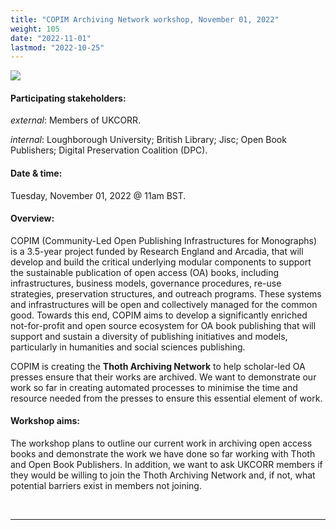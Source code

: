 ```yaml
---
title: "COPIM Archiving Network workshop, November 01, 2022"
weight: 105
date: "2022-11-01"
lastmod: "2022-10-25"
---
```


![](/images/Interior-of-StorageTek-tape-library-at-NERSC-cropped.jpg)


#### Participating stakeholders:

_external_: Members of UKCORR.   

_internal_: Loughborough University; British Library; Jisc; Open Book Publishers; Digital Preservation Coalition (DPC).

#### Date & time:

Tuesday, November 01, 2022 @ 11am BST.

#### Overview:

COPIM (Community-Led Open Publishing Infrastructures for Monographs) is a 3.5-year project funded by Research England and Arcadia, that will develop and build the critical underlying modular components to support the sustainable publication of open access (OA) books, including infrastructures, business models, governance procedures, re-use strategies, preservation structures, and outreach programs. These systems and infrastructures will be open and collectively managed for the common good. Towards this end, COPIM aims to develop a significantly enriched not-for-profit and open source ecosystem for OA book publishing that will support and sustain a diversity of publishing initiatives and models, particularly in humanities and social sciences publishing.

COPIM is creating the **Thoth Archiving Network** to help scholar-led OA presses ensure that their works are archived. We want to demonstrate our work so far in creating automated processes to minimise the time and resource needed from the presses to ensure this essential element of work.

#### Workshop aims:

The workshop plans to outline our current work in archiving open access books and demonstrate the work we have done so far working with Thoth and Open Book Publishers. In addition, we want to ask UKCORR members if they would be willing to join the Thoth Archiving Network and, if not, what potential barriers exist in members not joining.



  &nbsp;


---


  &nbsp;
